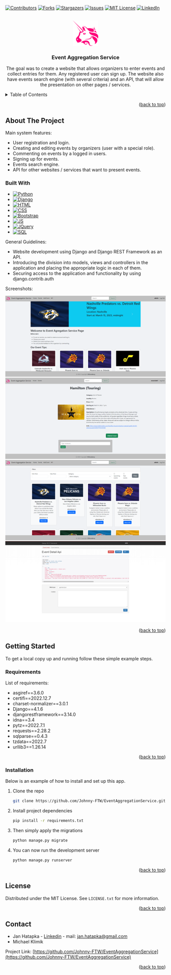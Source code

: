 


<a name="readme-top"></a>



[![Contributors][contributors-shield]][contributors-url]
[![Forks][forks-shield]][forks-url]
[![Stargazers][stars-shield]][stars-url]
[![Issues][issues-shield]][issues-url]
[![MIT License][license-shield]][license-url]
[![LinkedIn][linkedin-shield]][linkedin-url]


<br>
<div align="center">
  <a href="https://github.com/Johnny-FTW/EventAggregationService">
    <img src="https://raw.githubusercontent.com/Johnny-FTW/EventAggregationService/c9abbe3f379be037675f981b6c74c0c6d38a5cc6/EventViewer/static/uniswap.svg" alt="Logo" width="80" height="80">
  </a>

  <h3 align="center">Event Aggregation Service</h3>

  <p align="center">
    The goal was to create a website that allows organizers 
to enter events and collect entries for them. Any registered 
user can sign up. The website also have events search engine
(with several criteria) and an API, that will allow the presentation on other pages / services.

  </p>
</div>

<details>
  <summary>Table of Contents</summary>
  <ol>
    <li>
      <a href="#about-the-project">About The Project</a>
      <ul>
        <li><a href="#built-with">Built With</a></li>
      </ul>
    </li>
    <li>
      <a href="#getting-started">Getting Started</a>
      <ul>
        <li><a href="#requirements">Requirements</a></li>
        <li><a href="#installation">Installation</a></li>
      </ul>
    </li>
    <li><a href="#license">License</a></li>
    <li><a href="#contact">Contact</a></li>
  </ol>
</details>

<p align="right">(<a href="#readme-top">back to top</a>)</p>

## About The Project




Main system features:
* User registration and login.
* Creating and editing events by organizers (user with a special role).
* Commenting on events by a logged in users.
* Signing up for events.
* Events search engine.
* API for other websites / services that want to present events.

### Built With

* [![Python][Python.org]][Python-url]
* [![Django][Django.com]][Django-url]
* [![HTML][HTML.com]][HTML-url]
* [![CSS][CSS.com]][CSS-url]
* [![Bootstrap][Bootstrap.com]][Bootstrap-url]
* [![JS][JS.com]][JS-url]
* [![JQuery][JQuery.com]][JQuery-url]
* [![SQL][SQL.com]][SQL-url]

General Guidelines:
* Website development using Django and Django REST Framework as an API.
* Introducing the division into models, views and controllers in the application and placing the appropriate logic in each of them.
* Securing access to the application and functionality by using django.contrib.auth

Screenshots:

![image](https://raw.githubusercontent.com/Johnny-FTW/EventAggregationService/main/imgs/Screenshot_1.png)
<br>
![image](https://raw.githubusercontent.com/Johnny-FTW/EventAggregationService/main/imgs/Screenshot_2.png)
<br>
![image](https://raw.githubusercontent.com/Johnny-FTW/EventAggregationService/main/imgs/Screenshot_3.png)
<br>
![image](https://raw.githubusercontent.com/Johnny-FTW/EventAggregationService/main/imgs/Screenshot_4.png)

<p align="right">(<a href="#readme-top">back to top</a>)</p>

## Getting Started

To get a local copy up and running follow these simple example steps.

### Requirements

List of requirements:
* asgiref==3.6.0
* certifi==2022.12.7
* charset-normalizer==3.0.1
* Django==4.1.6
* djangorestframework==3.14.0
* idna==3.4
* pytz==2022.7.1
* requests==2.28.2
* sqlparse==0.4.3
* tzdata==2022.7
* urllib3==1.26.14
<p align="right">(<a href="#readme-top">back to top</a>)</p>

### Installation

Below is an example of how to install and set up this app.

1. Clone the repo
   ```sh
   git clone https://github.com/Johnny-FTW/EventAggregationService.git
   ```
2. Install project dependencies
   ```sh
   pip install -r requirements.txt
   ```
3. Then simply apply the migrations
   ```sh
   python manage.py migrate
   ```
4. You can now run the development server
   ```sh
   python manage.py runserver
   ```
<p align="right">(<a href="#readme-top">back to top</a>)</p>

## License

Distributed under the MIT License. See `LICENSE.txt` for more information.

<p align="right">(<a href="#readme-top">back to top</a>)</p>


## Contact

- Jan Hatapka - [Linkedin](https://www.linkedin.com/in/jan-hatapka-6b970b205/) - mail: jan.hatapka@gmail.com 
- Michael Klimik

Project Link: [https://github.com/Johnny-FTW/EventAggregationService](https://github.com/Johnny-FTW/EventAggregationService)

<p align="right">(<a href="#readme-top">back to top</a>)</p>




[Python.org]: https://img.shields.io/badge/Python-14354C?style=for-the-badge&logo=python&logoColor=white
[Python-url]: https://www.python.org/

[Django.com]: https://img.shields.io/badge/Django-092E20?style=for-the-badge&logo=django&logoColor=white
[Django-url]: https://www.djangoproject.com/

[HTML.com]: https://img.shields.io/badge/HTML5-E34F26?style=for-the-badge&logo=html5&logoColor=white
[HTML-url]: https://https://html.com//

[CSS.com]: https://img.shields.io/badge/CSS3-1572B6?style=for-the-badge&logo=css3&logoColor=white
[CSS-url]: https://www.css3.com/

[Bootstrap.com]: https://img.shields.io/badge/Bootstrap-563D7C?style=for-the-badge&logo=bootstrap&logoColor=white
[Bootstrap-url]: https://getbootstrap.com

[JS.com]: https://img.shields.io/badge/JavaScript-F7DF1E?style=for-the-badge&logo=javascript&logoColor=black
[JS-url]: https://www.javascript.com/

[JQuery.com]: https://img.shields.io/badge/jQuery-0769AD?style=for-the-badge&logo=jquery&logoColor=white
[JQuery-url]: https://jquery.com 

[SQL.com]: https://img.shields.io/badge/SQLite-07405E?style=for-the-badge&logo=sqlite&logoColor=white
[SQL-url]: https://www.sqlite.org/index.html


[contributors-shield]: https://img.shields.io/github/contributors/Johnny-FTW/EventAggregationService.svg?style=for-the-badge
[contributors-url]: https://github.com/Johnny-FTW/EventAggregationService/graphs/contributors

[forks-shield]: https://img.shields.io/github/forks/Johnny-FTW/EventAggregationService.svg?style=for-the-badge
[forks-url]: https://github.com/Johnny-FTW/EventAggregationService/network/members

[stars-shield]: https://img.shields.io/github/stars/Johnny-FTW/EventAggregationService.svg?style=for-the-badge
[stars-url]: https://github.com/Johnny-FTW/EventAggregationService/stargazers

[issues-shield]: https://img.shields.io/github/issues/Johnny-FTW/EventAggregationService.svg?style=for-the-badge
[issues-url]: https://github.com/Johnny-FTW/EventAggregationService/issues

[license-shield]: https://img.shields.io/github/license/othneildrew/Best-README-Template.svg?style=for-the-badge
[license-url]: https://github.com/Johnny-FTW/EventAggregationService/blob/main/LICENSE.txt

[linkedin-shield]: https://img.shields.io/badge/-LinkedIn-black.svg?style=for-the-badge&logo=linkedin&colorB=555
[linkedin-url]: https://www.linkedin.com/in/jan-hatapka-6b970b205/